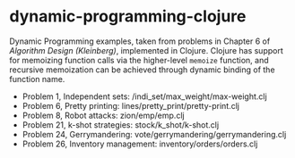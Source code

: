 dynamic-programming-clojure
===========================

Dynamic Programming examples, taken from problems in Chapter 6 of <cite>Algorithm Design (Kleinberg)</cite>, implemented in Clojure. Clojure has support for memoizing function calls via the higher-level <code>memoize</code> function, and recursive memoization can be achieved through dynamic binding of the function name.

* Problem 1, Independent sets: /indi_set/max_weight/max-weight.clj
* Problem 6, Pretty printing: lines/pretty_print/pretty-print.clj
* Problem 8, Robot attacks: zion/emp/emp.clj
* Problem 21, k-shot strategies: stock/k_shot/k-shot.clj
* Problem 24, Gerrymandering: vote/gerrymandering/gerrymandering.clj
* Problem 26, Inventory management: inventory/orders/orders.clj

